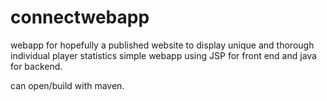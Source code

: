 # connectwebapp
webapp for hopefully a published website to display unique and thorough individual player statistics
simple webapp using JSP for front end and java for backend.

can open/build with maven. 
